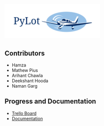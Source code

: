 # ![screenshot](pylotlogo.PNG)

## Contributors
* Hamza
* Mathew Pius
* Arihant Chawla
* Deekshant Hooda
* Naman Garg 

## Progress and Documentation
* [Trello Board](https://trello.com/b/9zQ3B1nt/pylot-major-project)
* [Documentation](https://ryzbaka.github.io/PyLot/)
